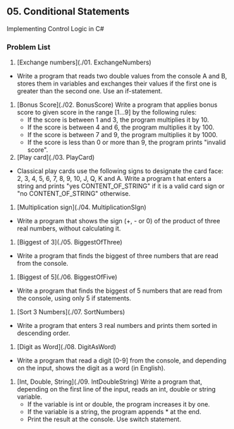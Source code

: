 ## 05. Conditional Statements

Implementing Control Logic in C#

### Problem List

1. [Exchange numbers](./01. ExchangeNumbers)
 - Write a program that reads two double values from the console A and B, stores them in variables and exchanges 
 their values if the first one is greater than the second one. Use an if-statement. 
1. [Bonus Score](./02. BonusScore)
  Write a program that applies bonus score to given score in the range [1…9] by the following rules:
   - If the score is between 1 and 3, the program multiplies it by 10.
   - If the score is between 4 and 6, the program multiplies it by 100.
   - If the score is between 7 and 9, the program multiplies it by 1000.
   - If the score is less than 0 or more than 9, the program prints "invalid score".
1. [Play card](./03. PlayCard)
 - Classical play cards use the following signs to designate the card face: 2, 3, 4, 5, 6, 7, 8, 9, 10, J, Q, K and A. Write a program t
 hat enters a string and prints "yes CONTENT_OF_STRING" if it is a valid card sign or "no CONTENT_OF_STRING" otherwise.
1. [Multiplication sign](./04. MultiplicationSIgn)
 - Write a program that shows the sign (+, - or 0) of the product of three real numbers, without calculating it.
1. [Biggest of 3](./05. BiggestOfThree)
 - Write a program that finds the biggest of three numbers that are read from the console.
1. [Biggest of 5](./06. BiggestOfFive)
 - Write a program that finds the biggest of 5 numbers that are read from the console, using only 5 if statements.
1. [Sort 3 Numbers](./07. SortNumbers)
 - Write a program that enters 3 real numbers and prints them sorted in descending order.
1. [Digit as Word](./08. DigitAsWord)
 - Write a program that read a digit [0-9] from the console, and depending on the input, shows the digit as a word (in English).
1. [Int, Double, String](./09. IntDoubleString)
  Write a program that, depending on the first line of the input, reads an int, double or string variable.
   - If the variable is int or double, the program increases it by one.
   - If the variable is a string, the program appends * at the end.
   - Print the result at the console. Use switch statement.
